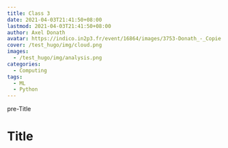```yaml
---
title: Class 3
date: 2021-04-03T21:41:50+08:00
lastmod: 2021-04-03T21:41:50+08:00
author: Axel Donath
avatar: https://indico.in2p3.fr/event/16864/images/3753-Donath_-_Copie.JPG
cover: /test_hugo/img/cloud.png
images:
  - /test_hugo/img/analysis.png
categories:
  - Computing
tags:
  - ML
  - Python
---
```


pre-Title

<!--more-->

# Title

